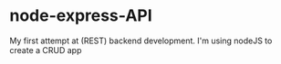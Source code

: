 # node-express-API
My first attempt at (REST) backend development. I'm using nodeJS to create a CRUD app

